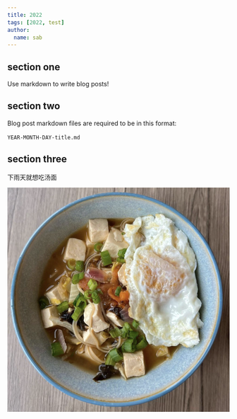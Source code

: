 ```yaml
---
title: 2022
tags: [2022, test]
author:
  name: sab
---
```


## section one

Use markdown to write blog posts!


## section two

Blog post markdown files are required to be in this format:

`YEAR-MONTH-DAY-title.md`

## section three

下雨天就想吃汤面

![noodles](/assets/posts/2022-12-31-first-post/noodle.png)


